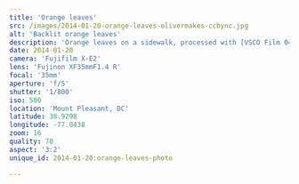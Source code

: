 ```yaml
---
title: 'Orange leaves'
src: /images/2014-01-20-orange-leaves-olivermakes-ccbync.jpg
alt: 'Backlit orange leaves'
description: 'Orange leaves on a sidewalk, processed with [VSCO Film 04](http://vsco.co/film) (Kodak E200).'
date: 2014-01-20
camera: 'Fujifilm X-E2'
lens: 'Fujinon XF35mmF1.4 R'
focal: '35mm'
aperture: 'f/5'
shutter: '1/800'
iso: 500
location: 'Mount Pleasant, DC'
latitude: 38.9298
longitude: -77.0438
zoom: 16
quality: 70
aspect: '3:2'
unique_id: 2014-01-20:orange-leaves-photo

---
```

